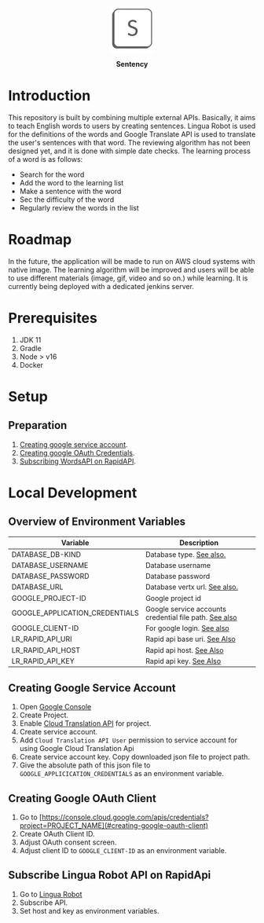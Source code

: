 <p align="center">
<img src="./docs/logo.png" align="center">
</p>

<p align="center">
<b>Sentency</b>
</p>

# Introduction

This repository is built by combining multiple external APIs. Basically, it aims to teach English words to users by
creating sentences. Lingua Robot is used for the definitions of the words and Google Translate API is used to translate
the user's sentences with that word. The reviewing algorithm has not been designed yet, and it is done with simple date
checks. The learning process of a word is as follows:

- Search for the word
- Add the word to the learning list
- Make a sentence with the word
- Sec the difficulty of the word
- Regularly review the words in the list

# Roadmap

In the future, the application will be made to run on AWS cloud systems with native image. The learning algorithm will
be improved and users will be able to use different materials (image, gif, video and so on.) while learning. It is
currently being deployed with a dedicated jenkins server.

# Prerequisites

1. JDK 11
2. Gradle
3. Node > v16
4. Docker

# Setup

## Preparation

1. [Creating google service account](#creating-google-service-account).
2. [Creating google OAuth Credentials](#creating-google-oauth-client).
3. [Subscribing WordsAPI on RapidAPI](#subscribe-words-api-on-rapidapi).

# Local Development

## Overview of Environment Variables

| Variable                       | Description                                                                                                    |
|--------------------------------|----------------------------------------------------------------------------------------------------------------|
| DATABASE_DB-KIND               | Database type. [See also.](https://quarkus.io/guides/all-config#quarkus-datasource_quarkus.datasource.db-kind) |
| DATABASE_USERNAME              | Database username                                                                                              |
| DATABASE_PASSWORD              | Database password                                                                                              |
| DATABASE_URL                   | Database vertx url. [See also.](https://quarkus.io/guides/hibernate-reactive#hr-getting-started)               |
| GOOGLE_PROJECT-ID              | Google project id                                                                                              |
| GOOGLE_APPLICATION_CREDENTIALS | Google service accounts credential file path. [See also](#creating-google-service-account)                     |
| GOOGLE_CLIENT-ID               | For google login. [See also](#creating-google-oauth-client)                                                    |
| LR_RAPID_API_URI               | Rapid api base uri. [See Also](#subscribe-lingua-robot-api-on-rapidapi)                                        |
| LR_RAPID_API_HOST              | Rapid api host. [See Also](#subscribe-lingua-robot-api-on-rapidapi)                                            |
| LR_RAPID_API_KEY               | Rapid api key. [See Also](#subscribe-lingua-robot-api-on-rapidapi)                                             |

## Creating Google Service Account

1. Open [Google Console](https://console.cloud.google.com)
2. Create Project.
3. Enable [Cloud Translation API](https://console.cloud.google.com/apis/library/translate.googleapis.com) for project.
4. Create service account.
5. Add `Cloud Translation API User` permission to service account for using Google Cloud Translation Api
6. Create service account key. Copy downloaded json file to project path.
7. Give the absolute path of this json file to `GOOGLE_APPLICICATION_CREDENTIALS` as an environment variable.

## Creating Google OAuth Client

1. Go to [https://console.cloud.google.com/apis/credentials?project=PROJECT_NAME](#creating-google-oauth-client)
2. Create OAuth Client ID.
3. Adjust OAuth consent screen.
4. Adjust client ID to `GOOGLE_CLIENT-ID` as an environment variable.

## Subscribe Lingua Robot API on RapidApi

1. Go to [Lingua Robot](https://rapidapi.com/rokish/api/lingua-robot)
2. Subscribe API.
3. Set host and key as environment variables.
